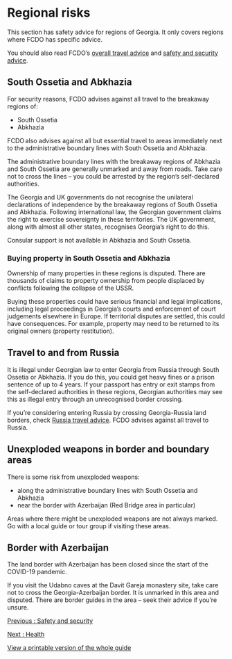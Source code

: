 # Regional risks

This section has safety advice for regions of Georgia. It only covers regions where FCDO has specific advice.

You should also read FCDO’s [overall travel advice](/foreign-travel-advice/georgia/warnings-and-insurance) and [safety and security advice](/foreign-travel-advice/georgia/safety-and-security).

## South Ossetia and Abkhazia

For security reasons, FCDO advises against all travel to the breakaway regions of:

* South Ossetia
* Abkhazia

FCDO also advises against all but essential travel to areas immediately next to the administrative boundary lines with South Ossetia and Abkhazia.

The administrative boundary lines with the breakaway regions of Abkhazia and South Ossetia are generally unmarked and away from roads. Take care not to cross the lines – you could be arrested by the region’s self-declared authorities.

The Georgia and UK governments do not recognise the unilateral declarations of independence by the breakaway regions of South Ossetia and Abkhazia. Following international law, the Georgian government claims the right to exercise sovereignty in these territories. The UK government, along with almost all other states, recognises Georgia’s right to do this.

Consular support is not available in Abkhazia and South Ossetia.

### Buying property in South Ossetia and Abkhazia

Ownership of many properties in these regions is disputed. There are thousands of claims to property ownership from people displaced by conflicts following the collapse of the USSR.

Buying these properties could have serious financial and legal implications, including legal proceedings in Georgia’s courts and enforcement of court judgements elsewhere in Europe. If territorial disputes are settled, this could have consequences. For example, property may need to be returned to its original owners (property restitution).

## Travel to and from Russia

It is illegal under Georgian law to enter Georgia from Russia through South Ossetia or Abkhazia. If you do this, you could get heavy fines or a prison sentence of up to 4 years. If your passport has entry or exit stamps from the self-declared authorities in these regions, Georgian authorities may see this as illegal entry through an unrecognised border crossing.

If you’re considering entering Russia by crossing Georgia-Russia land borders, check [Russia travel advice](https://www.gov.uk/foreign-travel-advice/russia). FCDO advises against all travel to Russia.

## Unexploded weapons in border and boundary areas

There is some risk from unexploded weapons:

* along the administrative boundary lines with South Ossetia and Abkhazia
* near the border with Azerbaijan (Red Bridge area in particular)

Areas where there might be unexploded weapons are not always marked. Go with a local guide or tour group if visiting these areas.

## Border with Azerbaijan

The land border with Azerbaijan has been closed since the start of the COVID-19 pandemic.

If you visit the Udabno caves at the Davit Gareja monastery site, take care not to cross the Georgia-Azerbaijan border. It is unmarked in this area and disputed. There are border guides in the area – seek their advice if you’re unsure.

[Previous
:
Safety and security](/foreign-travel-advice/georgia/safety-and-security)

[Next
:
Health](/foreign-travel-advice/georgia/health)

[View a printable version of the whole guide](/foreign-travel-advice/georgia/print)